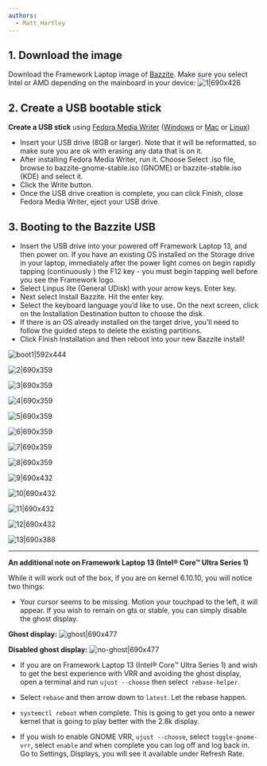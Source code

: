 ```yaml
---
authors:
  - Matt_Hartley
---
```


<!-- ANCHOR: METADATA -->
<!--{"url_discourse": "https://universal-blue.discourse.group/docs?topic=1818", "fetched_at": "2024-09-03 16:43:26.585334+00:00"}-->
<!-- ANCHOR_END: METADATA -->

## 1. Download the image

Download the Framework Laptop image of [Bazzite](https://bazzite.gg/). Make sure you select Intel or AMD depending on the mainboard in your device:
![1|690x426](../../img/Framework_bazzite.jpeg)

## 2. Create a USB bootable stick

**Create a USB stick** using [Fedora Media Writer](https://docs.fedoraproject.org/en-US/fedora/latest/preparing-boot-media/#_on_windows) ([Windows](https://fedoraproject.org/fmw/FedoraMediaWriter-win32-latest.exe) or [Mac](https://fedoraproject.org/fmw/FedoraMediaWriter-osx-latest.dmg) or [Linux](https://flathub.org/apps/org.fedoraproject.MediaWriter))

- Insert your USB drive (8GB or larger). Note that it will be reformatted, so make sure you are ok with erasing any data that is on it.
- After installing Fedora Media Writer, run it. Choose Select .iso file, browse to bazzite-gnome-stable.iso (GNOME) or bazzite-stable.iso (KDE) and select it.
- Click the Write button.
- Once the USB drive creation is complete, you can click Finish, close Fedora Media Writer, eject your USB drive.

## 3. Booting to the Bazzite USB

- Insert the USB drive into your powered off Framework Laptop 13, and then power on. If you have an existing OS installed on the Storage drive in your laptop, immediately after the power light comes on begin rapidly tapping (continuously ) the F12 key - you must begin tapping well before you see the Framework logo.
- Select Linpus lite (General UDisk) with your arrow keys. Enter key.
- Next select Install Bazzite. Hit the enter key.
- Select the keyboard language you’d like to use. On the next screen, click on the Installation Destination button to choose the disk.
- If there is an OS already installed on the target drive, you’ll need to follow the guided steps to delete the existing partitions.
- Click Finish Installation and then reboot into your new Bazzite install!

![boot1|592x444](../../img/Installing_Framework_1.jpeg)

![2|690x359](../../img/Installing_Framework_2.jpeg)

![3|690x359](../../img/Installing_Framework_3.png)

![4|690x359](../../img/Installing_Framework_4.png)

![5|690x359](../../img/Installing_Framework_5.png)

![6|690x359](../../img/Installing_Framework_6.png)

![7|690x359](../../img/Installing_Framework_7.png)

![8|690x359](../../img/Installing_Framework_8.png)

![9|690x432](../../img/Installing_Framework_9.jpeg)

![10|690x432](../../img/Installing_Framework_10.jpeg)

![11|690x432](../../img/Installing_Framework_11.jpeg)

![12|690x432](../../img/Installing_Framework_12.jpeg)

![13|690x388](../../img/Installing_Framework_13.jpeg)

----------

**An additional note on Framework Laptop 13 (Intel® Core™ Ultra Series 1)**

While it will work out of the box, if you are on kernel 6.10.10, you will notice two things:

- Your cursor seems to be missing. Motion your touchpad to the left, it will appear. If you wish to remain on gts or stable, you can simply disable the ghost display.

**Ghost display:**
![ghost|690x477](../../img/ghost.jpeg)


**Disabled ghost display:**
![no-ghost|690x477](../../img/no-ghost.jpeg)


- If you are on Framework Laptop 13 (Intel® Core™ Ultra Series 1) and wish to get the best experience with VRR and avoiding the ghost display, open a terminal and run `ujust --choose` then select` rebase-helper`.

- Select `rebase` and then arrow down to `latest`. Let the rebase happen.

- `systemctl reboot` when complete. This is going to get you onto a newer kernel that is going to play better with the 2.8k display.

- If you wish to enable GNOME VRR, `ujust --choose`, select `toggle-gnome-vrr`, select `enable` and when complete you can log off and log back in. Go to Settings, Displays, you will see it available under Refresh Rate.
